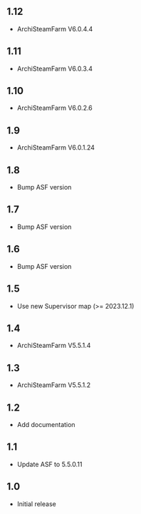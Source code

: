 ## 1.12
- ArchiSteamFarm V6.0.4.4
## 1.11
- ArchiSteamFarm V6.0.3.4
## 1.10
- ArchiSteamFarm V6.0.2.6
## 1.9
- ArchiSteamFarm V6.0.1.24
## 1.8
- Bump ASF version
## 1.7
- Bump ASF version
## 1.6
- Bump ASF version
## 1.5
- Use new Supervisor map (>= 2023.12.1)
## 1.4
- ArchiSteamFarm V5.5.1.4
## 1.3
- ArchiSteamFarm V5.5.1.2 
## 1.2
- Add documentation
## 1.1
- Update ASF to 5.5.0.11
## 1.0
- Initial release
